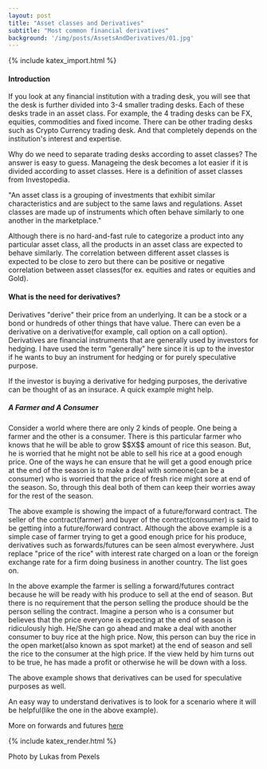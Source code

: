 ```yaml
---
layout: post
title: "Asset classes and Derivatives"
subtitle: "Most common financial derivatives"
background: '/img/posts/AssetsAndDerivatives/01.jpg'
---
```


{% include katex_import.html %}

<h4> Introduction </h4>

If you look at any financial institution with a trading desk, you will see that the desk is further divided into 3-4 smaller trading desks. Each of these desks trade in an asset class. For example, the 4 trading desks can be FX, equities, commodities and fixed income. There can be other trading desks such as Crypto Currency trading desk. And that completely depends on the institution's interest and expertise.

Why do we need to separate trading desks according to asset classes?
The answer is easy to guess. Manageing the desk becomes a lot easier if it is divided according to asset classes. Here is a definition of asset classes from Investopedia.

"An asset class is a grouping of investments that exhibit similar characteristics and are subject to the same laws and regulations. Asset classes are made up of instruments which often behave similarly to one another in the marketplace."

Although there is no hard-and-fast rule to categorize a product into any particular asset class, all the products in an asset class are expected to behave similarly. The correlation between different asset classes is expected to be close to zero but there can be positive or negative correlation between asset classes(for ex. equities and rates or equities and Gold).


<h4>What is the need for derivatives?</h4>

Derivatives "derive" their price from an underlying. It can be a stock or a bond or hundreds of other things that have value. There can even be a derivative on a derivative(for example, call option on a call option). Derivatives are financial instruments that are generally used by investors for hedging. I have used the term "generally" here since it is up to the investor if he wants to buy an instrument for hedging or for purely speculative purpose.

If the investor is buying a derivative for hedging purposes, the derivative can be thought of as an insurace. A quick example might help.

<h5> A Farmer and A Consumer </h5>
Consider a world where there are only 2 kinds of people. One being a farmer and the other is a consumer. There is this particular farmer who knows that he will be able to grow $$X$$ amount of rice this season. But, he is worried that he might not be able to sell his rice at a good enough price. One of the ways he can ensure that he will get a good enough price at the end of the season is to make a deal with someone(can be a consumer) who is worried that the price of fresh rice might sore at end of the season. So, through this deal both of them can keep their worries away for the rest of the season.

The above example is showing the impact of a future/forward contract. The seller of the contract(farmer) and buyer of the contract(consumer) is said to be getting into a future/forward contract. Although the above example is a simple case of farmer trying to get a good enough price for his produce, derivatives such as forwards/futures can be seen almost everywhere. Just replace "price of the rice" with interest rate charged on a loan or the foreign exchange rate for a firm doing business in another country. The list goes on. 

In the above example the farmer is selling a forward/futures contract because he will be ready with his produce to sell at the end of season. But there is no requirement that the person selling the produce should be the person selling the contract. Imagine a person who is a consumer but believes that the price  everyone is expecting at the end of season is ridiculously high. He/She can go ahead and make a deal with another consumer to buy rice at the high price. Now, this person can buy the rice in the open market(also known as spot market) at the end of season and sell the rice to the consumer at the high price. If the view held by him turns out to be true, he has made a profit or otherwise he will be down with a loss.

The above example shows that derivatives can be used for speculative purposes as well.

An easy way to understand derivatives is to look for a scenario where it will be helpful(like the one in the above example). 

More on forwards and futures <a href="/">here</a>

{% include katex_render.html %}

Photo by Lukas from Pexels

